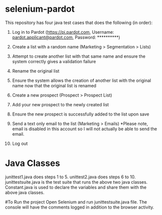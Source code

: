 # selenium-pardot

This repository has four java test cases that does the following (in order):

1) Log in to Pardot (https://pi.pardot.com, Username: pardot.applicant@pardot.com, Password: **********)

2) Create a list with a random name (Marketing > Segmentation > Lists)

3) Attempt to create another list with that same name and ensure the system correctly gives a validation failure

4) Rename the original list

5) Ensure the system allows the creation of another list with the original name now that the original list is renamed

6) Create a new prospect (Prospect > Prospect List)

7) Add your new prospect to the newly created list

8) Ensure the new prospect is successfully added to the list upon save

9) Send a text only email to the list (Marketing > Emails)  *Please note, email is disabled in this account so I will not actually be able to send the email. 

10) Log out

# Java Classes
junittest1.java does steps 1 to 5. 
unittest2.java does steps 6 to 10. 
junittestsuite.java is the test suite that runs the above two java classes. 
Constant.java is used to declare the variables and share them with the above java classes. 

#To Run the project
Open Selenium and run junittestsuite.java file. 
The console will have the comments logged in addition to the browser activity. 
